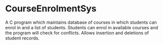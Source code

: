 # CourseEnrolmentSys
A C program which maintains database of courses in which students can enrol in and a list of students. Students can enrol in available courses and the program will check for conflicts. Allows insertion and deletions of student records. 
 
